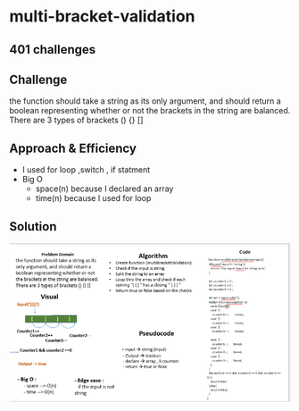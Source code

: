 # multi-bracket-validation


## 401 challenges 


## Challenge
  the function should take a string as its only argument, and should return a boolean representing whether or not the brackets in the string are balanced. There are 3 types of brackets () {} []

## Approach & Efficiency
- I used for loop ,switch , if statment
- Big O 
   + space(n) because I declared an array 
   + time(n) because I used for loop 

## Solution
![array-reverse](../assets/bracket.PNG)
